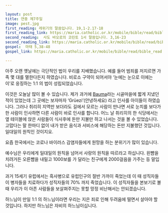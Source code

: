 ```yaml
---

layout: post
title: 연중 제7주일
image: pest.jpg
first_reading: 레위기의 말씀입니다. 19,1-2.17-18 
first_reading_link: https://maria.catholic.or.kr/mobile/bible/read/bible_read.asp?m=1&n=133&p=37
second_reading:  사도 바오로의 코린토 1서 말씀입니다. 3,16-23
second_reading_link: https://maria.catholic.or.kr/mobile/bible/read/bible_read.asp?m=2&n=153&p=3
gospel:  마태 5,38-48
gospel_link: https://maria.catholic.or.kr/mobile/bible/read/bible_read.asp?m=2&n=147&p=5

---
```


아주 오랜 옛날에는 극단적인 법이 우리를 지배했습니다. 예를 들어 범죄를 저지르면 가족 몇 대를 멸한다든지 하였습니다. 비로소 구약이 되어서야 ‘눈에는 눈으로 이에는 이’로 응징하는 1:1 의 법이 성립되었습니다.

이것은 오늘날 많이 볼 수 있습니다. 제가 과거에 <a href="https://de.wikipedia.org/wiki/Bauma">Bauma</a>라는 시골마을에 짧게 지냈던 적이 있었는데 그 곳에는 보자마자 ‘Grüezi’(안녕하세요) 라고 인사를 아이들이 하였습니다. 그러나 취리히 지역만 보더라도 길에서 모르는 사람이 만나면 서로 눈치를 보다가 한 사람이 인사하면 다른 사람이 바로 인사를 합니다. 어느 날 취리히의 한 식당에서는 옆 테이블에 앉은 사람들이 식사후에 돈만 지불만 하고 나서는 것을 볼 수 있었습니다. 고맙다는 말 한마디 없이 내가 받은 음식과 서비스에 해당하는 돈만 지불했던 것입니다. 일대일의 원칙인 것이지요.

요즘 한국에서는 코로나 바이러스 감염자들에게 원망을 하는 분위기가 많이 있습니다.

예수님은 우리에게 일대일의 원칙을 넘어서 사랑의 원칙을 따르라고 하십니다. 왼뺨을 치려거든 오른뺨을 내밀고 1000보를 가 달라는 친구에게 2000걸음을 가주는 등 말입니다.

과거 15세기 유럽에서는 흑사병으로 유럽인구의 절반 가까이 죽었는데 이 때 성직자들이 병자들을 치료하다가 성직자들의 70% 까지 죽었습니다. 이 성직자들을 본보기로 볼 때 우리가 이 아픈 사람들을 보살펴주지는 못할 망정 비난해서는 안되겠습니다.

하느님이 만일 1:1 의 하느님이라면 우리는 지은 죄로 인해 두려움에 떨면서 살아야 할 것입니다. 하지만 하느님은 자비의 하느님이십니다.
